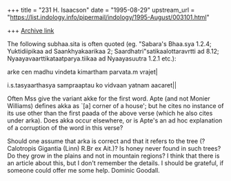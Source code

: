 +++
title = "231 H. Isaacson"
date = "1995-08-29"
upstream_url = "https://list.indology.info/pipermail/indology/1995-August/003101.html"

+++
[Archive link](https://list.indology.info/pipermail/indology/1995-August/003101.html)

The following subhaa.sita is often quoted (eg. "Sabara's Bhaa.sya
1.2.4; Yuktidiipikaa ad Saankhyakaarikaa 2;
Saardhatri"satikaalottaravrtti ad 8.12;
Nyaayavaarttikataatparya.tiikaa ad Nyaayasuutra 1.2.1 etc.):

arke cen madhu vindeta kimartham parvata.m vrajet|

i.s.tasyaarthasya sampraaptau ko vidvaan yatnam aacaret||

Often Mss give the variant akke for the first word.  Apte (and not
Monier Williams) defines akka as  `[a] corner of a house'; but he
cites no instance of its use other than the first paada of the above
verse (which he also cites under arka).  Does akka occur elsewhere,
or is Apte's an ad hoc explanation  of a corruption of the word in
this verse?

Should one assume that arka is correct and that it refers to the tree 
(?Calotropis Gigantia (Linn) R.Br ex Ait.)?  Is honey never found in 
such trees?  Do they grow in the plains and not in mountain regions?
I think that there is an article about this, but I don't remember 
the details. I should be grateful, if someone could offer 
me some help. 
Dominic Goodall.





